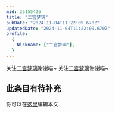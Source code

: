```yaml
---
mid: 26155426
title: "二宫梦璃"
pubDate: "2024-11-04T11:22:09.670Z"
updatedDate: "2024-11-04T11:22:09.670Z"
profile:
  {
    Nickname: ["二宫梦璃"],
  }
---
```


关注[二宫梦璃](https://space.bilibili.com/26155426)谢谢喵~ 关注[二宫梦璃](https://space.bilibili.com/26155426)谢谢喵~

## 此条目有待补充
你可以在[这里](https://github.com/Yuhanawa/VTuber.ICU-Content/edit/master/v/二宫梦璃/index.md)编辑本文
